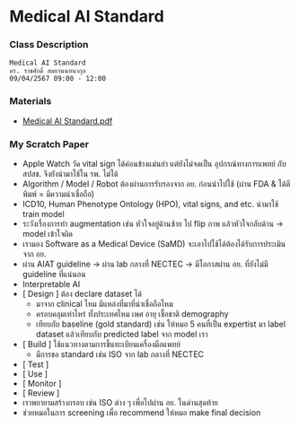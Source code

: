 # Medical AI Standard

### Class Description

```
Medical AI Standard
ดร. ราชศักดิ์ สมยานนทนากุล
09/04/2567 09:00 - 12:00
```

### Materials
- [Medical AI Standard.pdf](https://drive.google.com/file/d/1EO5r7qz-oysSZg4ACvDcbOdPPBURyWLl/view)

### My Scratch Paper
- Apple Watch วัด vital sign ได้ค่อนข้างแม่นยำ แต่ยังไม่จดเป็น อุปกรณ์ทางการแพทย์ กับ สปสช. จึงยังนำมาใช้ใน รพ. ไม่ได้
- Algorithm / Model / Robot ต้องผ่านการรับรองจาก อย. ก่อนนำไปใช้ (ผ่าน FDA & ได้ตีพิมพ์ = มีความน่าเชื่อถือ)
- ICD10, Human Phenotype Ontology (HPO), vital signs,  and etc. นำมาใช้ train model
- ระวังเรื่องการทำ augmentation เช่น หัวใจอยู่ด้านซ้าย ไป flip ภาพ แล้วหัวใจกลับด้าน -> model เข้าใจผิด
- เรามอง Software as a Medical Device (SaMD) จะเอาไปใช้ได้ต้องได้รับการประเมินจาก อย.
- ผ่าน AIAT guideline -> ผ่าน lab กลางที่ NECTEC -> มีโอกาสผ่าน อย. ที่ยังไม่มี guideline ที่แน่นอน
- Interpretable AI
- [ Design ] ต้อง declare dataset ได้ 
    - มาจาก clinical ไหม มีแหล่งที่มาที่น่าเชื่อถือไหม
    - ครอบคลุมเท่าไหร่ ทั้งประเทศไหม เพศ อายุ เชื้อชาติ demography
    - เทียบกับ baseline (gold standard) เช่น ให้หมอ 5 คนที่เป็น expertist มา label dataset แล้วเทียบกับ predicted label จาก model เรา
- [ Build ] ใช้แนวทางตามการขึ้นทะเบียนเครื่องมือแพทย์
    - มีการขอ standard เช่น ISO จาก lab กลางที่ NECTEC
- [ Test ]
- [ Use ]
- [ Monitor ]
- [ Review ]
- เราพยายามสร้างกรอบ เช่น ISO ต่าง ๆ เพื่อไปผ่าน อย. ในด่านสุดท้าย
- ช่วยหมอในการ screening เพื่อ recommend ให้หมอ make final decision